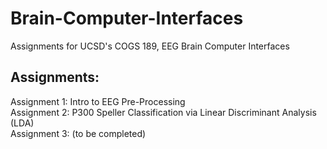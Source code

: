 # Brain-Computer-Interfaces
Assignments for UCSD's COGS 189, EEG Brain Computer Interfaces
  
## Assignments:
Assignment 1: Intro to EEG Pre-Processing  
Assignment 2: P300 Speller Classification via Linear Discriminant Analysis (LDA)  
Assignment 3: (to be completed)
